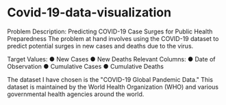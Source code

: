 # Covid-19-data-visualization
Problem Description: Predicting COVID-19 Case Surges for Public Health Preparedness 
The problem at hand involves using the COVID-19 dataset to predict potential surges 
in new cases and deaths due to the virus.

Target Values:
● New Cases
● New Deaths
Relevant Columns:
● Date of Observation
● Cumulative Cases
● Cumulative Deaths


The dataset I have chosen is the "COVID-19 Global Pandemic Data." 
This dataset is maintained by the World Health Organization (WHO) and
various governmental health agencies around the world.
